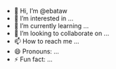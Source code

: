 - 👋 Hi, I’m @ebataw
- 👀 I’m interested in ...
- 🌱 I’m currently learning ...
- 💞️ I’m looking to collaborate on ...
- 📫 How to reach me ...
- 😄 Pronouns: ...
- ⚡ Fun fact: ...

<!---
ebataw/ebataw is a ✨ special ✨ repository because its `README.md` (this file) appears on your GitHub profile.
You can click the Preview link to take a look at your changes.
--->
